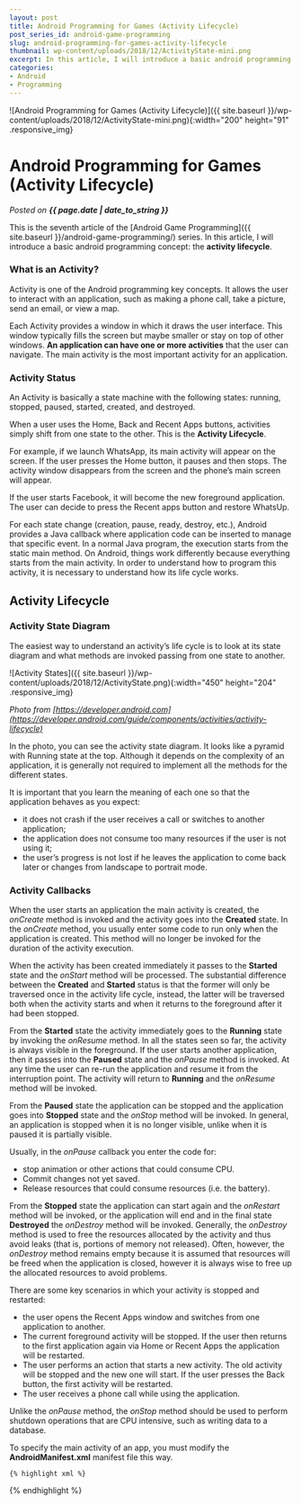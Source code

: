 ```yaml
---
layout: post
title: Android Programming for Games (Activity Lifecycle)
post_series_id: android-game-programming
slug: android-programming-for-games-activity-lifecycle
thumbnail: wp-content/uploads/2018/12/ActivityState-mini.png
excerpt: In this article, I will introduce a basic android programming concept, the activity lifecycle.
categories:
- Android
- Programming
---
```


![Android Programming for Games (Activity Lifecycle)]({{ site.baseurl }}/wp-content/uploads/2018/12/ActivityState-mini.png){:width="200" height="91" .responsive_img}

# Android Programming for Games (Activity Lifecycle)
_Posted on **{{ page.date | date_to_string }}**_

This is the seventh article of the [Android Game Programming]({{ site.baseurl }}/android-game-programming/) series. In this article, I will introduce a basic android programming concept: the **activity lifecycle**.

### What is an Activity?

Activity is one of the Android programming key concepts. It allows the user to interact with an application, such as making a phone call, take a picture, send an email, or view a map.

Each Activity provides a window in which it draws the user interface. This window typically fills the screen but maybe smaller or stay on top of other windows. **An application can have one or more activities** that the user can navigate. The main activity is the most important activity for an application.

### Activity Status

An Activity is basically a state machine with the following states: running, stopped, paused, started, created, and destroyed.

When a user uses the Home, Back and Recent Apps buttons, activities simply shift from one state to the other. This is the **Activity Lifecycle**.

For example, if we launch WhatsApp, its main activity will appear on the screen. If the user presses the Home button, it pauses and then stops. The activity window disappears from the screen and the phone’s main screen will appear.

If the user starts Facebook, it will become the new foreground application. The user can decide to press the Recent apps button and restore WhatsUp.

For each state change (creation, pause, ready, destroy, etc.), Android provides a Java callback where application code can be inserted to manage that specific event. In a normal Java program, the execution starts from the static main method. On Android, things work differently because everything starts from the main activity. In order to understand how to program this activity, it is necessary to understand how its life cycle works.

## Activity Lifecycle

### Activity State Diagram

The easiest way to understand an activity’s life cycle is to look at its state diagram and what methods are invoked passing from one state to another.

![Activity States]({{ site.baseurl }}/wp-content/uploads/2018/12/ActivityState.png){:width="450" height="204" .responsive_img}

*Photo from [https://developer.android.com](https://developer.android.com/guide/components/activities/activity-lifecycle)*

In the photo, you can see the activity state diagram. It looks like a pyramid with Running state at the top. Although it depends on the complexity of an application, it is generally not required to implement all the methods for the different states.

It is important that you learn the meaning of each one so that the application behaves as you expect:

- it does not crash if the user receives a call or switches to another application;
- the application does not consume too many resources if the user is not using it;
- the user’s progress is not lost if he leaves the application to come back later or changes from landscape to portrait mode.

### Activity Callbacks

When the user starts an application the main activity is created, the *onCreate* method is invoked and the activity goes into the **Created** state. In the *onCreate* method, you usually enter some code to run only when the application is created. This method will no longer be invoked for the duration of the activity execution.

When the activity has been created immediately it passes to the **Started** state and the *onStart* method will be processed. The substantial difference between the **Created** and **Started** status is that the former will only be traversed once in the activity life cycle, instead, the latter will be traversed both when the activity starts and when it returns to the foreground after it had been stopped.

From the **Started** state the activity immediately goes to the **Running** state by invoking the *onResume* method. In all the states seen so far, the activity is always visible in the foreground. If the user starts another application, then it passes into the **Paused** state and the *onPause* method is invoked. At any time the user can re-run the application and resume it from the interruption point. The activity will return to **Running** and the *onResume* method will be invoked.

From the **Paused** state the application can be stopped and the application goes into **Stopped** state and the *onStop* method will be invoked. In general, an application is stopped when it is no longer visible, unlike when it is paused it is partially visible.

Usually, in the *onPause* callback you enter the code for:

- stop animation or other actions that could consume CPU.
- Commit changes not yet saved.
- Release resources that could consume resources (i.e. the battery).

From the **Stopped** state the application can start again and the *onRestart* method will be invoked, or the application will end and in the final state **Destroyed** the *onDestroy* method will be invoked. Generally, the *onDestroy* method is used to free the resources allocated by the activity and thus avoid leaks (that is, portions of memory not released). Often, however, the *onDestroy* method remains empty because it is assumed that resources will be freed when the application is closed, however it is always wise to free up the allocated resources to avoid problems.

There are some key scenarios in which your activity is stopped and restarted:

- the user opens the Recent Apps window and switches from one application to another.
- The current foreground activity will be stopped. If the user then returns to the first application again via Home or Recent Apps the application will be restarted.
- The user performs an action that starts a new activity. The old activity will be stopped and the new one will start. If the user presses the Back button, the first activity will be restarted.
- The user receives a phone call while using the application.

Unlike the *onPause* method, the *onStop* method should be used to perform shutdown operations that are CPU intensive, such as writing data to a database.

To specify the main activity of an app, you must modify the **AndroidManifest.xml** manifest file this way.

    {% highlight xml %}
<activity android:name=".MainActivity" android:label="@string/app_name">
    <intent-filter>
        <action android:name="android.intent.action.MAIN" />
        <category android:name="android.intent.category.LAUNCHER" />
    </intent-filter>
</activity>
    {% endhighlight %}
